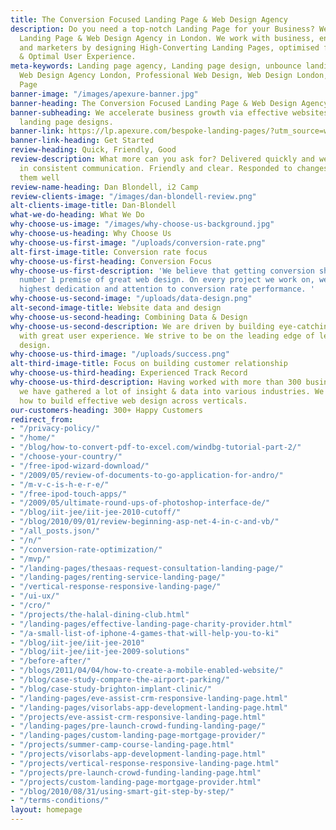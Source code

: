 ```yaml
---
title: The Conversion Focused Landing Page & Web Design Agency
description: Do you need a top-notch Landing Page for your Business? We are the Conversion-focused
  Landing Page & Web Design Agency in London. We work with business, entrepreneurs
  and marketers by designing High-Converting Landing Pages, optimised for Lead Generation
  & Optimal User Experience.
meta-keywords: Landing page agency, Landing page design, unbounce landing page design,
  Web Design Agency London, Professional Web Design, Web Design London, Unbounce Landing
  Page
banner-image: "/images/apexure-banner.jpg"
banner-heading: The Conversion Focused Landing Page & Web Design Agency
banner-subheading: We accelerate business growth via effective websites & creative
  landing page designs.
banner-link: https://lp.apexure.com/bespoke-landing-pages/?utm_source=website&utm_medium=homepage&utm_campaign=herocta
banner-link-heading: Get Started
review-heading: Quick, Friendly, Good
review-description: What more can you ask for? Delivered quickly and well. Stayed
  in consistent communication. Friendly and clear. Responded to changes and executed
  them well
review-name-heading: Dan Blondell, i2 Camp
review-clients-image: "/images/dan-blondell-review.png"
alt-clients-image-title: Dan-Blondell
what-we-do-heading: What We Do
why-choose-us-image: "/images/why-choose-us-background.jpg"
why-choose-us-heading: Why Choose Us
why-choose-us-first-image: "/uploads/conversion-rate.png"
alt-first-image-title: Conversion rate focus
why-choose-us-first-heading: Conversion Focus
why-choose-us-first-description: 'We believe that getting conversion should be the
  number 1 premise of great web design. On every project we work on, we place the
  highest dedication and attention to conversion rate performance. '
why-choose-us-second-image: "/uploads/data-design.png"
alt-second-image-title: Website data and design
why-choose-us-second-heading: Combining Data & Design
why-choose-us-second-description: We are driven by building eye-catching web design
  with great user experience. We strive to be on the leading edge of lean & performance-based
  design.
why-choose-us-third-image: "/uploads/success.png"
alt-third-image-title: Focus on building customer relationship
why-choose-us-third-heading: Experienced Track Record
why-choose-us-third-description: Having worked with more than 300 businesses worldwide,
  we have gathered a lot of insight & data into various industries. We understand
  how to build effective web design across verticals.
our-customers-heading: 300+ Happy Customers
redirect_from:
- "/privacy-policy/"
- "/home/"
- "/blog/how-to-convert-pdf-to-excel.com/windbg-tutorial-part-2/"
- "/choose-your-country/"
- "/free-ipod-wizard-download/"
- "/2009/05/review-of-documents-to-go-application-for-andro/"
- "/m-v-c-is-h-e-r-e/"
- "/free-ipod-touch-apps/"
- "/2009/05/ultimate-round-ups-of-photoshop-interface-de/"
- "/blog/iit-jee/iit-jee-2010-cutoff/"
- "/blog/2010/09/01/review-beginning-asp-net-4-in-c-and-vb/"
- "/all_posts.json/"
- "/n/"
- "/conversion-rate-optimization/"
- "/mvp/"
- "/landing-pages/thesaas-request-consultation-landing-page/"
- "/landing-pages/renting-service-landing-page/"
- "/vertical-response-responsive-landing-page/"
- "/ui-ux/"
- "/cro/"
- "/projects/the-halal-dining-club.html"
- "/landing-pages/effective-landing-page-charity-provider.html"
- "/a-small-list-of-iphone-4-games-that-will-help-you-to-ki"
- "/blog/iit-jee/iit-jee-2010"
- "/blog/iit-jee/iit-jee-2009-solutions"
- "/before-after/"
- "/blogs/2011/04/04/how-to-create-a-mobile-enabled-website/"
- "/blog/case-study-compare-the-airport-parking/"
- "/blog/case-study-brighton-implant-clinic/"
- "/landing-pages/eve-assist-crm-responsive-landing-page.html"
- "/landing-pages/visorlabs-app-development-landing-page.html"
- "/projects/eve-assist-crm-responsive-landing-page.html"
- "/landing-pages/pre-launch-crowd-funding-landing-page/"
- "/landing-pages/custom-landing-page-mortgage-provider/"
- "/projects/summer-camp-course-landing-page.html"
- "/projects/visorlabs-app-development-landing-page.html"
- "/projects/vertical-response-responsive-landing-page.html"
- "/projects/pre-launch-crowd-funding-landing-page.html"
- "/projects/custom-landing-page-mortgage-provider.html"
- "/blog/2010/08/31/using-smart-git-step-by-step/"
- "/terms-conditions/"
layout: homepage
---
```


